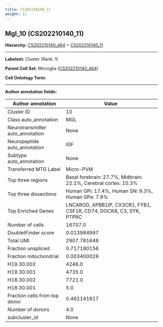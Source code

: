```yaml
---
title: CS202210140_11
weight: 11
---
```

## Mgl_10 (CS202210140_11)
<b>Hierarchy: </b>
[CS202210140_464](https://purl.brain-bican.org/taxonomy/CS202210140#CS202210140_464) >
[CS202210140_11](https://purl.brain-bican.org/taxonomy/CS202210140#CS202210140_11)

---


**Labelset:** Cluster (Rank: 1)

**Parent Cell Set:** Microglia ([CS202210140_464](https://purl.brain-bican.org/taxonomy/CS202210140#CS202210140_464))



**Cell Ontology Term:** 

[MARKER GENES.]: #


---

[TRANSFERRED ANNOTATIONS.]: #


[AUTHOR ANNOTATION FIELDS.]: #


**Author annotation fields:**

| Author annotation | Value |
|-------------------|-------|
|Cluster ID|10|
|Class auto_annotation|MGL|
|Neurotransmitter auto_annotation|None|
|Neuropeptide auto_annotation|IGF|
|Subtype auto_annotation|None|
|Transferred MTG Label|Micro-PVM|
|Top three regions|Basal forebrain: 27.7%, Midbrain: 22.1%, Cerebral cortex: 10.3%|
|Top three dissections|Human GPi: 17.4%, Human SN: 9.3%, Human GPe: 7.9%|
|Top Enriched Genes|LNCAROD, APBB1IP, CX3CR1, FYB1, CSF1R, CD74, DOCK8, C3, SYK, PTPRC|
|Number of cells|16707.0|
|DoubletFinder score|0.013984997|
|Total UMI|2907.781648|
|Fraction unspliced|0.717180156|
|Fraction mitochondrial|0.003400028|
|H19.30.002|4246.0|
|H19.30.001|4735.0|
|H18.30.002|7721.0|
|H18.30.001|5.0|
|Fraction cells from top donor|0.462141617|
|Number of donors|4.0|
|subcluster_id|None|
